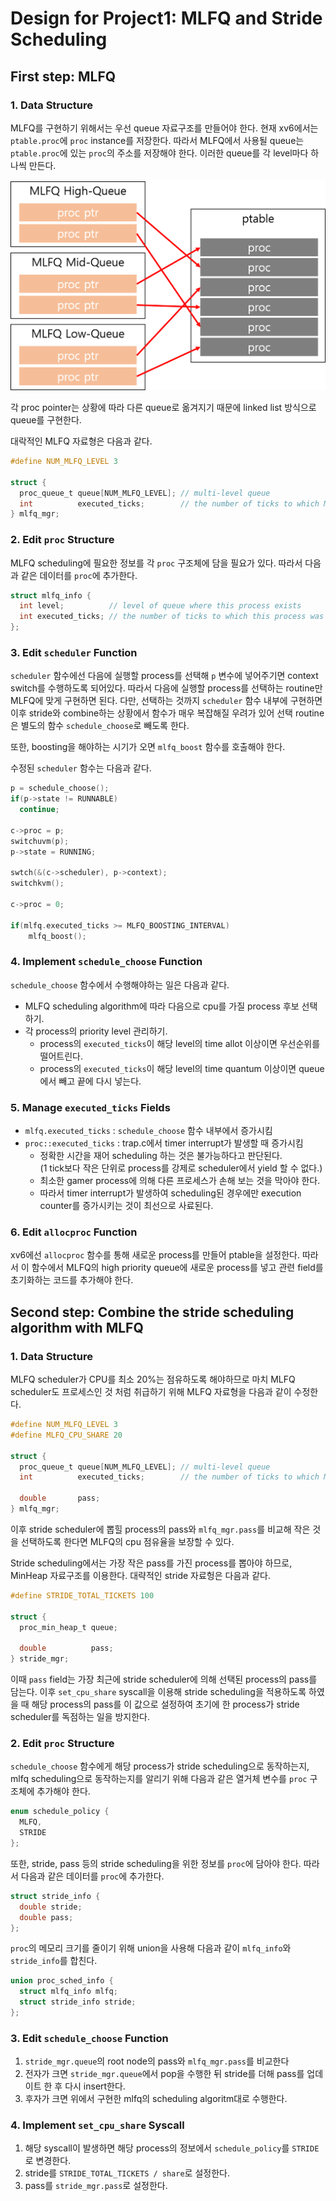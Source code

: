 # Design for Project1: MLFQ and Stride Scheduling

## First step: MLFQ

### 1. Data Structure
MLFQ를 구현하기 위해서는 우선 queue 자료구조를 만들어야 한다. 현재 xv6에서는 `ptable.proc`에 `proc` instance를 저장한다. 따라서 MLFQ에서 사용될 queue는 `ptable.proc`에 있는 `proc`의 주소를 저장해야 한다. 이러한 queue를 각 level마다 하나씩 만든다.

![MLFQ Data Structure](img/mlfq_dstruct.png)

각 proc pointer는 상황에 따라 다른 queue로 옮겨지기 때문에 linked list 방식으로 queue를 구현한다.

대락적인 MLFQ 자료형은 다음과 같다.
```c
#define NUM_MLFQ_LEVEL 3

struct {
  proc_queue_t queue[NUM_MLFQ_LEVEL]; // multi-level queue
  int          executed_ticks;        // the number of ticks to which MFLQ scheduler worked
} mlfq_mgr;
```

### 2. Edit `proc` Structure
MLFQ scheduling에 필요한 정보를 각 `proc` 구조체에 담을 필요가 있다. 따라서 다음과 같은 데이터를 `proc`에 추가한다.

```c
struct mlfq_info {
  int level;          // level of queue where this process exists
  int executed_ticks; // the number of ticks to which this process was executed in current level
};
```

### 3. Edit `scheduler` Function
`scheduler` 함수에선 다음에 실행할 process를 선택해 `p` 변수에 넣어주기면 context switch를 수행하도록 되어있다. 따라서 다음에 실행할 process를 선택하는 routine만 MLFQ에 맞게 구현하면 된다. 다만, 선택하는 것까지 `scheduler` 함수 내부에 구현하면 이후 stride와 combine하는 상황에서 함수가 매우 복잡해질 우려가 있어 선택 routine은 별도의 함수 `schedule_choose`로 빼도록 한다. 

또한, boosting을 해야하는 시기가 오면 `mlfq_boost` 함수를 호출해야 한다.

수정된 `scheduler` 함수는 다음과 같다.

```c
p = schedule_choose();
if(p->state != RUNNABLE)
  continue;

c->proc = p;
switchuvm(p);
p->state = RUNNING;

swtch(&(c->scheduler), p->context);
switchkvm();

c->proc = 0;

if(mlfq.executed_ticks >= MLFQ_BOOSTING_INTERVAL)
    mlfq_boost();
```

### 4. Implement `schedule_choose` Function
`schedule_choose` 함수에서 수행해야하는 일은 다음과 같다.

- MLFQ scheduling algorithm에 따라 다음으로 cpu를 가질 process 후보 선택하기.
- 각 process의 priority level 관리하기.
  - process의 `executed_ticks`이 해당 level의 time allot 이상이면 우선순위를 떨어트린다.
  - process의 `executed_ticks`이 해당 level의 time quantum 이상이면 queue에서 빼고 끝에 다시 넣는다.

### 5. Manage `executed_ticks` Fields
- `mlfq.executed_ticks` : `schedule_choose` 함수 내부에서 증가시킴
- `proc::executed_ticks` : trap.c에서 timer interrupt가 발생할 때 증가시킴
  - 정확한 시간을 재어 scheduling 하는 것은 불가능하다고 판단된다.  
    (1 tick보다 작은 단위로 process를 강제로 scheduler에서 yield 할 수 없다.)
  - 최소한 gamer process에 의해 다른 프로세스가 손해 보는 것을 막아야 한다.
  - 따라서 timer interrupt가 발생하여 scheduling된 경우에만 execution counter를 증가시키는 것이 최선으로 사료된다.

### 6. Edit `allocproc` Function
xv6에선 `allocproc` 함수를 통해 새로운 process를 만들어 ptable을 설정한다.
따라서 이 함수에서 MLFQ의 high priority queue에 새로운 process를 넣고 관련 field를 초기화하는 코드를 추가해야 한다.


## Second step: Combine the stride scheduling algorithm with MLFQ

### 1. Data Structure
MLFQ scheduler가 CPU를 최소 20%는 점유하도록 해야하므로 마치 MLFQ scheduler도 프로세스인 것 처럼 취급하기 위해 MLFQ 자료형을 다음과 같이 수정한다.

```c
#define NUM_MLFQ_LEVEL 3
#define MLFQ_CPU_SHARE 20

struct {
  proc_queue_t queue[NUM_MLFQ_LEVEL]; // multi-level queue
  int          executed_ticks;        // the number of ticks to which MFLQ scheduler worked

  double       pass;
} mlfq_mgr;
```

이후 stride scheduler에 뽑힐 process의 pass와 `mlfq_mgr.pass`를 비교해 작은 것을 선택하도록 한다면 MLFQ의 cpu 점유율을 보장할 수 있다.

Stride scheduling에서는 가장 작은 pass를 가진 process를 뽑아야 하므로, MinHeap 자료구조를 이용한다.
대략적인 stride 자료헝은 다음과 같다.

```c
#define STRIDE_TOTAL_TICKETS 100

struct {
  proc_min_heap_t queue;

  double          pass;
} stride_mgr;
```

이때 `pass` field는 가장 최근에 stride scheduler에 의해 선택된 process의 pass를 담는다.
이후 `set_cpu_share` syscall을 이용해 stride scheduling을 적용하도록 하였을 때 해당 process의 pass를 이 값으로 설정하여 초기에 한 process가 stride scheduler를 독점하는 일을 방지한다.

### 2. Edit `proc` Structure
`schedule_choose` 함수에게 해당 process가 stride scheduling으로 동작하는지, mlfq scheduling으로 동작하는지를 알리기 위해 다음과 같은 열거체 변수를 `proc` 구조체에 추가해야 한다.

```c
enum schedule_policy {
  MLFQ,
  STRIDE
};
```

또한, stride, pass 등의 stride scheduling을 위한 정보를 `proc`에 담아야 한다. 따라서 다음과 같은 데이터를 `proc`에 추가한다.

```c
struct stride_info {
  double stride;
  double pass;
};
```

`proc`의 메모리 크기를 줄이기 위해 union을 사용해 다음과 같이 `mlfq_info`와 `stride_info`를 합친다.

```c
union proc_sched_info {
  struct mlfq_info mlfq;
  struct stride_info stride;
};
```

### 3. Edit `schedule_choose` Function
1. `stride_mgr.queue`의 root node의 pass와 `mlfq_mgr.pass`를 비교한다
2. 전자가 크면 `stride_mgr.queue`에서 pop을 수행한 뒤 stride를 더해 pass를 업데이트 한 후 다시 insert한다.
3. 후자가 크면 위에서 구현한 mlfq의 scheduling algoritm대로 수행한다.

### 4. Implement `set_cpu_share` Syscall
1. 해당 syscall이 발생하면 해당 process의 정보에서 `schedule_policy`를 `STRIDE`로 변경한다.
2. stride를 `STRIDE_TOTAL_TICKETS / share`로 설정한다.
3. pass를 `stride_mgr.pass`로 설정한다.
